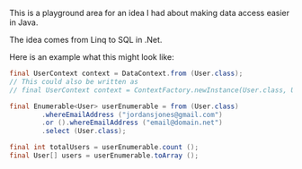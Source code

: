 This is a playground area for an idea I had about making data access easier in Java.

The idea comes from Linq to SQL in .Net.

Here is an example what this might look like:

```java
final UserContext context = DataContext.from (User.class);
// This could also be written as
// final UserContext context = ContextFactory.newInstance(User.class, UserContext.class);

final Enumerable<User> userEnumerable = from (User.class)
		.whereEmailAddress ("jordansjones@gmail.com")
		.or ().whereEmailAddress ("email@domain.net")
		.select (User.class);

final int totalUsers = userEnumerable.count ();
final User[] users = userEnumerable.toArray ();
```

